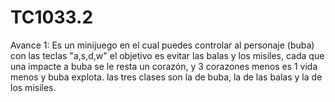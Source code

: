 # TC1033.2
Avance 1: Es un minijuego en el cual puedes controlar al personaje (buba) con las teclas "a,s,d,w" el objetivo es evitar las balas y los misiles, cada que una impacte a buba se le resta un corazón, y 3 corazones menos es 1 vida menos y buba explota. las tres clases son la de buba, la de las balas y la de los misiles.
